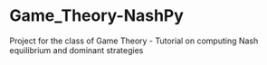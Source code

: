 # Game_Theory-NashPy
Project for the class of Game Theory - Tutorial on computing Nash equilibrium and dominant strategies
